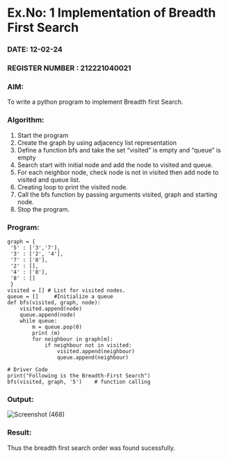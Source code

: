 # Ex.No: 1  Implementation of Breadth First Search 
### DATE:  12-02-24                                                                         
### REGISTER NUMBER : 212221040021
### AIM: 
To write a python program to implement Breadth first Search. 
### Algorithm:
1. Start the program
2. Create the graph by using adjacency list representation
3. Define a function bfs and take the set “visited” is empty and “queue” is empty
4. Search start with initial node and add the node to visited and queue.
5. For each neighbor node, check node is not in visited then add node to visited and queue list.
6.  Creating loop to print the visited node.
7.   Call the bfs function by passing arguments visited, graph and starting node.
8.   Stop the program.
### Program:
```
graph = {
 '5' : ['3','7'],
 '3' : ['2', '4'],
 '7' : ['8'],
 '2' : [],
 '4' : ['8'],
 '8' : []
 }
visited = [] # List for visited nodes.
queue = []     #Initialize a queue
def bfs(visited, graph, node): 
    visited.append(node)
    queue.append(node)
    while queue:
        m = queue.pop(0) 
        print (m)
        for neighbour in graph[m]:
            if neighbour not in visited:
                visited.append(neighbour)
                queue.append(neighbour)

# Driver Code
print("Following is the Breadth-First Search")
bfs(visited, graph, '5')    # function calling
```

### Output:

![Screenshot (468)](https://github.com/DrUmaRaniV/AI_Lab_2023-24/assets/103128410/35aa925b-11d9-4ded-87b9-6caa5d412acc)


### Result:
Thus the breadth first search order was found sucessfully.
